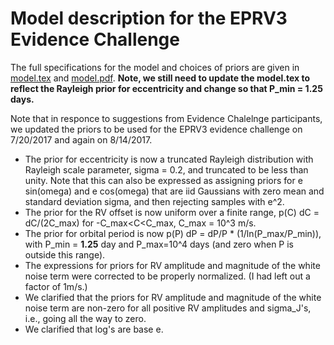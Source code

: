 # Model description for the EPRV3 Evidence Challenge

The full specifications for the model and choices of priors are given in [model.tex](./model.tex) and [model.pdf](./model.pdf).  **Note, we still need to update the model.tex to reflect the Rayleigh prior for eccentricity and change so that P_min = 1.25 days.**

Note that in responce to suggestions from Evidence Chalelnge participants, we updated the priors to be used for the EPRV3 evidence challenge on 7/20/2017 and again on 8/14/2017.
- The prior for eccentricity is now a truncated Rayleigh distribution with Rayleigh scale parameter, sigma = 0.2, and truncated to be less than unity.  Note that this can also be expressed as assigning priors for e sin(omega) and e cos(omega) that are iid Gaussians with zero mean and standard deviation sigma, and then rejecting samples with e^2.  
- The prior for the RV offset is now uniform over a finite range, p(C) dC = dC/(2C_max) for -C_max<C<C_max, C_max = 10^3 m/s.
- The prior for orbital period is now p(P) dP = dP/P * (1/ln(P_max/P_min)), with P_min = **1.25** day and P_max=10^4 days (and zero when P is outside this range).
- The expressions for priors for RV amplitude and magnitude of the white noise term were corrected to be properly normalized.  (I had left out a factor of 1m/s.)  
- We clarified that the priors for RV amplitude and magnitude of the white noise term are non-zero for all positive RV amplitudes and sigma_J's, i.e., going all the way to zero.  
- We clarified that log's are base e.

